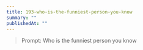 ```yaml
---
title: 193-who-is-the-funniest-person-you-know
summary: ""
publishedAt: ""
---
```


> Prompt: Who is the funniest person you know

